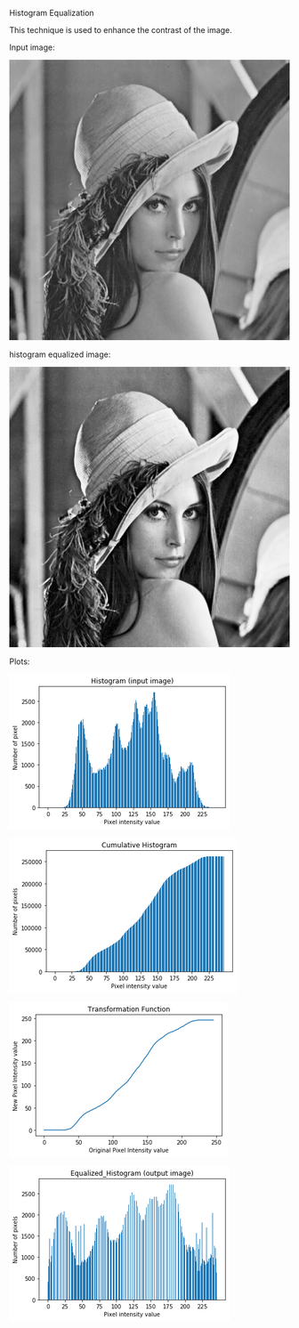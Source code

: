 Histogram Equalization

This technique is used to enhance the contrast of the image.

Input image:

![input_image](Images/lena_gray.jpg)

histogram equalized image:

![output_image](Images/histogram_equalized_image.png)


Plots:

![input_histogram](Images/histogram_input_image.png)

![cumulative_histogram](Images/cumulative_histogram.png)

![transformation_function](Images/transformation_function_plot.png)

![equalized_histogram](Images/Equalized_histogram.png)


